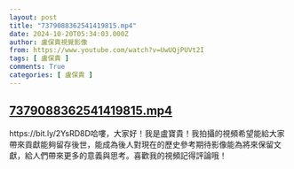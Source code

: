 ```yaml
---
layout: post
title: "7379088362541419815.mp4"
date: 2024-10-20T05:34:03.000Z
author: 盧保貴視覺影像
from: https://www.youtube.com/watch?v=UwUQjPUVt2I
tags: [ 盧保貴 ]
comments: True
categories: [ 盧保貴 ]
---
```

<!--1729402443000-->
[7379088362541419815.mp4](https://www.youtube.com/watch?v=UwUQjPUVt2I)
------

<div>
https://bit.ly/2YsRD8D哈嘍，大家好！我是盧寶貴！我拍攝的視頻希望能給大家帶來貢獻能夠留存後世，能成為後人對現在的歷史參考期待影像能為將來保留文獻，給人們帶來更多的意義與思考。喜歡我的視頻記得評論哦！
</div>
